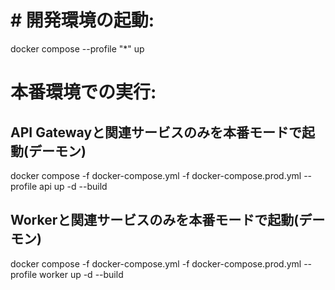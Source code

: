 # # 開発環境の起動:
docker compose --profile "*" up

# 本番環境での実行:
## API Gatewayと関連サービスのみを本番モードで起動(デーモン)
docker compose -f docker-compose.yml -f docker-compose.prod.yml --profile api up -d --build

## Workerと関連サービスのみを本番モードで起動(デーモン)
docker compose -f docker-compose.yml -f docker-compose.prod.yml --profile worker up -d --build